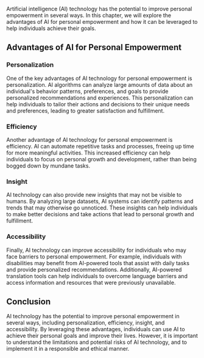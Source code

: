 

Artificial intelligence (AI) technology has the potential to improve personal empowerment in several ways. In this chapter, we will explore the advantages of AI for personal empowerment and how it can be leveraged to help individuals achieve their goals.

Advantages of AI for Personal Empowerment
-----------------------------------------

### Personalization

One of the key advantages of AI technology for personal empowerment is personalization. AI algorithms can analyze large amounts of data about an individual's behavior patterns, preferences, and goals to provide personalized recommendations and experiences. This personalization can help individuals to tailor their actions and decisions to their unique needs and preferences, leading to greater satisfaction and fulfillment.

### Efficiency

Another advantage of AI technology for personal empowerment is efficiency. AI can automate repetitive tasks and processes, freeing up time for more meaningful activities. This increased efficiency can help individuals to focus on personal growth and development, rather than being bogged down by mundane tasks.

### Insight

AI technology can also provide new insights that may not be visible to humans. By analyzing large datasets, AI systems can identify patterns and trends that may otherwise go unnoticed. These insights can help individuals to make better decisions and take actions that lead to personal growth and fulfillment.

### Accessibility

Finally, AI technology can improve accessibility for individuals who may face barriers to personal empowerment. For example, individuals with disabilities may benefit from AI-powered tools that assist with daily tasks and provide personalized recommendations. Additionally, AI-powered translation tools can help individuals to overcome language barriers and access information and resources that were previously unavailable.

Conclusion
----------

AI technology has the potential to improve personal empowerment in several ways, including personalization, efficiency, insight, and accessibility. By leveraging these advantages, individuals can use AI to achieve their personal goals and improve their lives. However, it is important to understand the limitations and potential risks of AI technology, and to implement it in a responsible and ethical manner.
